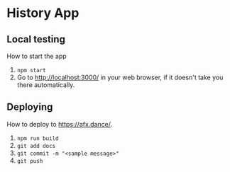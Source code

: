 # History App

## Local testing

How to start the app

1. `npm start`
2. Go to <http://localhost:3000/> in your web browser, if it doesn't take you there automatically.

## Deploying

How to deploy to <https://afx.dance/>.

1. `npm run build`
2. `git add docs`
3. `git commit -m "<sample message>"`
4. `git push`
